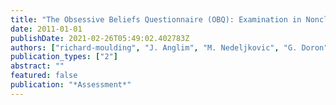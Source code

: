 ```yaml
---
title: "The Obsessive Beliefs Questionnaire (OBQ): Examination in Nonclinical Samples and Development of a Short Version"
date: 2011-01-01
publishDate: 2021-02-26T05:49:02.402783Z
authors: ["richard-moulding", "J. Anglim", "M. Nedeljkovic", "G. Doron", "M. Kyrios", "A. Ayalon"]
publication_types: ["2"]
abstract: ""
featured: false
publication: "*Assessment*"
---
```


